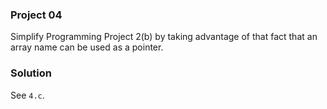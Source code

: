 ### Project 04

Simplify Programming Project 2(b) by taking advantage of that fact that an array
name can be used as a pointer.

### Solution

See `4.c`.
